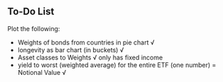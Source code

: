 ## To-Do List

Plot the following:
- Weights of bonds from countries in pie chart √
- longevity as  bar chart (in buckets) √
- Asset classes to Weights √ only has fixed income
- yield to worst (weighted average) for the entire ETF (one number) = Notional Value √
